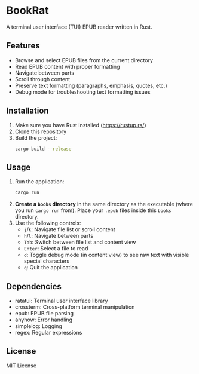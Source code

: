 # BookRat

A terminal user interface (TUI) EPUB reader written in Rust.

## Features

- Browse and select EPUB files from the current directory
- Read EPUB content with proper formatting
- Navigate between parts
- Scroll through content
- Preserve text formatting (paragraphs, emphasis, quotes, etc.)
- Debug mode for troubleshooting text formatting issues

## Installation

1. Make sure you have Rust installed (https://rustup.rs/)
2. Clone this repository
3. Build the project:
   ```bash
   cargo build --release
   ```

## Usage

1. Run the application:
   ```bash
   cargo run
   ```
2. **Create a `books` directory** in the same directory as the executable (where you run `cargo run` from). Place your `.epub` files inside this `books` directory.
3. Use the following controls:
   - `j`/`k`: Navigate file list or scroll content
   - `h`/`l`: Navigate between parts
   - `Tab`: Switch between file list and content view
   - `Enter`: Select a file to read
   - `d`: Toggle debug mode (in content view) to see raw text with visible special characters
   - `q`: Quit the application

## Dependencies

- ratatui: Terminal user interface library
- crossterm: Cross-platform terminal manipulation
- epub: EPUB file parsing
- anyhow: Error handling
- simplelog: Logging
- regex: Regular expressions

## License

MIT License 